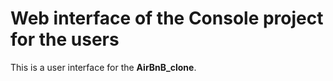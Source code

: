 # Web interface of the Console project for the users
This is a user interface for the **AirBnB_clone**. 